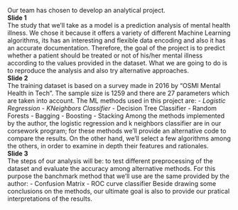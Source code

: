 Our team has chosen to develop an analytical project. \
**Slide 1** \
The study that we’ll take as a model is a prediction analysis of mental health illness. 
We chose it because it offers a variety of different Machine Learning algorithms, its has an interesting and flexible data encoding and also it has an accurate documentation.
Therefore, the goal of the project is to predict whether a patient should be treated or not of his/her mental illness according to the values provided in the dataset. 
What we are going to do is to reproduce the analysis and also try alternative approaches. \
**Slide 2** \
The training dataset is based on a survey made in 2016 by “OSMI Mental Health in Tech”.
The sample size is 1259 and there are 27 parameters which are taken into account.
The ML methods used in this project are:
    - *Logistic Regression*
    - *KNeighbors Classifier*
    - Decision Tree Classifier
    - Random Forests
    - Bagging
    - Boosting
    - Stacking
Among the methods implemented by the author, the logistic regression and k neighbors classifier are in our corsework program; for these methods we’ll provide an alternative code to compare the results.
On the other hand, we’ll select a few algorithms among the others, in order to examine in depth their features and rationales. \
**Slide 3** \
The steps of our analysis will be: to test different preprocessing of the dataset and evaluate the accuracy among alternative methods.
For this purpose the banchmark method that we’ll use are the same provided by the author:
    - Confusion Matrix 
    - ROC curve classifier
Beside drawing some conclusions on the methods, our ultimate goal is also to provide our pratical interpretations of the results.
